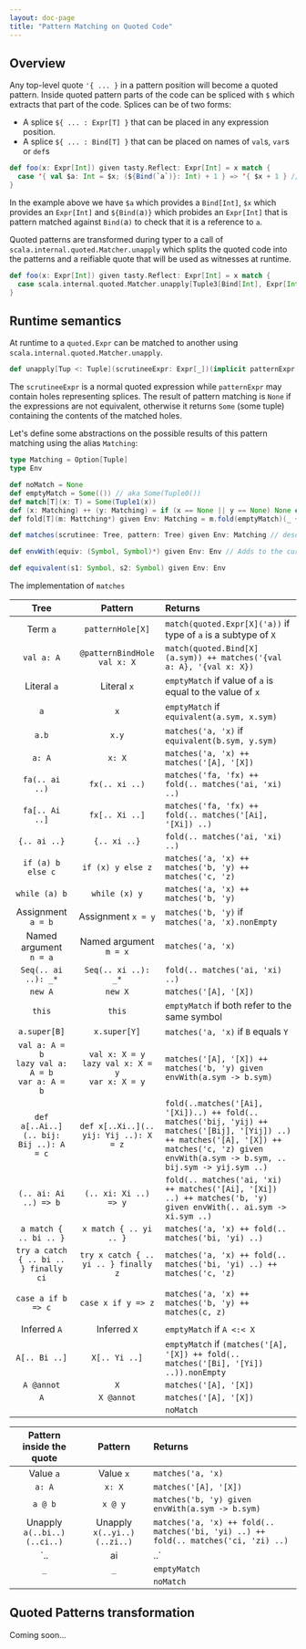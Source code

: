 ```yaml
---
layout: doc-page
title: "Pattern Matching on Quoted Code"
---
```



## Overview

Any top-level quote `'{ ... }` in a pattern position will become a quoted pattern. Inside quoted pattern parts of the code can be spliced with `$` which extracts that part of the code.
Splices can be of two forms:
* A splice `${ ... : Expr[T] }` that can be placed in any expression position.
* A splice `${ ... : Bind[T] }` that can be placed on names of `val`s, `var`s or `def`s

```scala
def foo(x: Expr[Int]) given tasty.Reflect: Expr[Int] = x match {
  case '{ val $a: Int = $x; (${Bind(`a`)}: Int) + 1 } => '{ $x + 1 } // TODO needs fix for #6328, `a` is currently not in scope while typing
}
```
In the example above we have `$a` which provides a `Bind[Int]`, `$x` which provides an `Expr[Int]` and `${Bind(`a`)}` which probides an `Expr[Int]` that is pattern matched against `Bind(`a`)` to check that it is a reference to `a`.

Quoted patterns are transformed during typer to a call of `scala.internal.quoted.Matcher.unapply` which splits the quoted code into the patterns and a reifiable quote that will be used as witnesses at runtime.

```scala
def foo(x: Expr[Int]) given tasty.Reflect: Expr[Int] = x match {
  case scala.internal.quoted.Matcher.unapply[Tuple3[Bind[Int], Expr[Int], Expr[Int]]](Tuple3(a, x, Bind(`a`), y))('{ @patternBindHole val a: Int = patternHole[Int]; patternHole[Int] + 1 }) =>
}
```


## Runtime semantics

At runtime to a `quoted.Expr` can be matched to another using `scala.internal.quoted.Matcher.unapply`.

```scala
def unapply[Tup <: Tuple](scrutineeExpr: Expr[_])(implicit patternExpr: Expr[_], reflection: Reflection): Option[Tup]
```

The `scrutineeExpr` is a normal quoted expression while `patternExpr` may contain holes representing splices.
The result of pattern matching is `None` if the expressions are not equivalent, otherwise it returns `Some` (some tuple) containing the contents of the matched holes.

Let's define some abstractions on the possible results of this pattern matching using the alias `Matching`:
```scala
type Matching = Option[Tuple]
type Env

def noMatch = None
def emptyMatch = Some(()) // aka Some(Tuple0())
def match[T](x: T) = Some(Tuple1(x))
def (x: Matching) ++ (y: Matching) = if (x == None || y == None) None else Some(x.get ++ y.get)
def fold[T](m: Mattching*) given Env: Matching = m.fold(emptyMatch)(_ ++ _)

def matches(scrutinee: Tree, pattern: Tree) given Env: Matching // described by cases in the tables below

def envWith(equiv: (Symbol, Symbol)*) given Env: Env // Adds to the current environment the fact that s1 from the scrutinee is equivalent to s2 in the pattern

def equivalent(s1: Symbol, s2: Symbol) given Env: Env
```

The implementation of `matches`

| Tree                      | Pattern                     | Returns     |
| :-----------------------: | :-------------------------: | :---------- |
| Term `a`                  | `patternHole[X]`            | `match(quoted.Expr[X]('a))` if type of `a` is a subtype of `X`
| `val a: A`                | `@patternBindHole val x: X` | `match(quoted.Bind[X](a.sym)) ++ matches('{val a: A}, '{val x: X})`
| Literal `a`               | Literal `x`                 | `emptyMatch` if value of `a` is equal to the value of `x`
| `a`                       | `x`                         | `emptyMatch` if `equivalent(a.sym, x.sym)`
| `a.b`                     | `x.y`                       | `matches('a, 'x)` if `equivalent(b.sym, y.sym)`
| `a: A`                    | `x: X`                      | `matches('a, 'x) ++ matches('[A], '[X])`
| `fa(.. ai ..)`            | `fx(.. xi ..)`              | `matches('fa, 'fx) ++ fold(.. matches('ai, 'xi) ..)`
| `fa[.. Ai ..]`            | `fx[.. Xi ..]`              | `matches('fa, 'fx) ++ fold(.. matches('[Ai], '[Xi]) ..)`
| `{.. ai ..}`              | `{.. xi ..}`                | `fold(.. matches('ai, 'xi) ..)`
| `if (a) b else c`         | `if (x) y else z`           | `matches('a, 'x) ++  matches('b, 'y) ++ matches('c, 'z)`
| `while (a) b`             | `while (x) y`               | `matches('a, 'x) ++  matches('b, 'y)`
| Assignment `a = b`        | Assignment `x = y`          | `matches('b, 'y)` if `matches('a, 'x).nonEmpty`
| Named argument<br>`n = a` | Named argument<br>`m = x`   | `matches('a, 'x)`
| `Seq(.. ai ..): _*`       | `Seq(.. xi ..): _*`         | `fold(.. matches('ai, 'xi) ..)`
| `new A`                   | `new X`                     | `matches('[A], '[X])`
| `this`                    | `this`                      | `emptyMatch` if both refer to the same symbol
| `a.super[B]`              | `x.super[Y]`                | `matches('a, 'x)` if `B` equals `Y`
| `val a: A = b`<br>`lazy val a: A = b`<br>`var a: A = b` | `val x: X = y`<br>`lazy val x: X = y`<br>`var x: X = y`              | `matches('[A], '[X]) ++ matches('b, 'y) given envWith(a.sym -> b.sym)`
| `def a[..Ai..](.. bij: Bij ..): A = c` | `def x[..Xi..](.. yij: Yij ..): X = z` | `fold(..matches('[Ai], '[Xi])..) ++ fold(.. matches('bij, 'yij) ++ matches('[Bij], '[Yij]) ..) ++ matches('[A], '[X]) ++ matches('c, 'z) given envWith(a.sym -> b.sym, .. bij.sym -> yij.sym ..)`
| `(.. ai: Ai ..) => b` | `(.. xi: Xi ..) => y` | `fold(.. matches('ai, 'xi) ++ matches('[Ai], '[Xi]) ..) ++ matches('b, 'y) given envWith(.. ai.sym -> xi.sym ..)`
| `a match { .. bi .. }`    | `x match { .. yi .. }`   | `matches('a, 'x) ++ fold(.. matches('bi, 'yi) ..)`
| `try a catch { .. bi .. } finally ci`    | `try x catch { .. yi .. } finally z`   | `matches('a, 'x) ++ fold(.. matches('bi, 'yi) ..) ++ matches('c, 'z)`
|                           |                          |
| `case a if b => c`        | `case x if y => z`       | `matches('a, 'x) ++ matches('b, 'y) ++ matches(c, z)`
|                           |                          |
| Inferred `A`              | Inferred `X`             | `emptyMatch` if `A <:< X`
| `A[.. Bi ..]`             | `X[.. Yi ..]`            | `emptyMatch` if `(matches('[A], '[X]) ++ fold(.. matches('[Bi], '[Yi]) ..)).nonEmpty`
| `A @annot`                | `X`                      | `matches('[A], '[X])`
| `A`                       | `X @annot`               | `matches('[A], '[X])`
|                           |                          | `noMatch`


| Pattern inside the quote    | Pattern                     | Returns        |
| :-------------------------: |:--------------------------: | :------------- |
| Value `a`                   | Value `x`                   | `matches('a, 'x)`
| `a: A`                      | `x: X`                      | `matches('[A], '[X])`
| `a @ b`                     | `x @ y`                     | `matches('b, 'y) given envWith(a.sym -> b.sym)`
| Unapply `a(..bi..)(..ci..)` | Unapply `x(..yi..)(..zi..)` | `matches('a, 'x) ++ fold(.. matches('bi, 'yi) ..) ++ fold(.. matches('ci, 'zi) ..)`
| `.. | ai | ..`              | `.. | xi | ..`              | `fold(.. matches('ai, 'xi) ..)`
| `_`                         | `_`                         | `emptyMatch`
|                             |                             | `noMatch`

<!-- TODO spec for the environment from patterns propagated to the result -->


## Quoted Patterns transformation

Coming soon...
